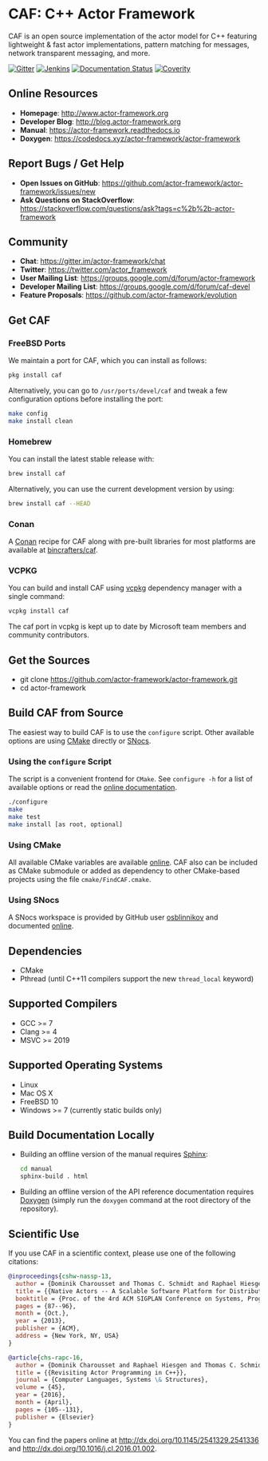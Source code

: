 # CAF: C++ Actor Framework

CAF is an open source implementation of the actor model for C++ featuring
lightweight & fast actor implementations, pattern matching for messages, network
transparent messaging, and more.

[![Gitter][gitter-badge]](https://gitter.im/actor-framework/chat)
[![Jenkins][jenkins-badge]](https://jenkins.inet.haw-hamburg.de/job/CAF/job/actor-framework/job/master)
[![Documentation Status][docs-badge]](http://actor-framework.readthedocs.io/en/latest/?badge=latest)
[![Coverity][coverity-badge]](https://scan.coverity.com/projects/5555)

## Online Resources

* __Homepage__: http://www.actor-framework.org
* __Developer Blog__: http://blog.actor-framework.org
* __Manual__: https://actor-framework.readthedocs.io
* __Doxygen__: https://codedocs.xyz/actor-framework/actor-framework

## Report Bugs / Get Help

* __Open Issues on GitHub__: https://github.com/actor-framework/actor-framework/issues/new
* __Ask Questions on StackOverflow__: https://stackoverflow.com/questions/ask?tags=c%2b%2b-actor-framework

## Community

* __Chat__: https://gitter.im/actor-framework/chat
* __Twitter__: https://twitter.com/actor_framework
* __User Mailing List__: https://groups.google.com/d/forum/actor-framework
* __Developer Mailing List__: https://groups.google.com/d/forum/caf-devel
* __Feature Proposals__: https://github.com/actor-framework/evolution

## Get CAF

### FreeBSD Ports

We maintain a port for CAF, which you can install as follows:

```sh
pkg install caf
```

Alternatively, you can go to `/usr/ports/devel/caf` and tweak a few
configuration options before installing the port:

```sh
make config
make install clean
```

### Homebrew

You can install the latest stable release with:

```sh
brew install caf
```

Alternatively, you can use the current development version by using:

```sh
brew install caf --HEAD
```

### Conan

A [Conan](https://conan.io/) recipe for CAF along with pre-built libraries
for most platforms are available at [bincrafters/caf](https://bintray.com/bincrafters/public-conan/caf%3Abincrafters).

### VCPKG

You can build and install CAF using [vcpkg](https://github.com/Microsoft/vcpkg/) dependency manager with a single command:

```sh
vcpkg install caf
```

The caf port in vcpkg is kept up to date by Microsoft team members and community contributors.

## Get the Sources

* git clone https://github.com/actor-framework/actor-framework.git
* cd actor-framework

## Build CAF from Source

The easiest way to build CAF is to use the `configure` script. Other available
options are using [CMake](http://www.cmake.org/) directly or
[SNocs](https://github.com/airutech/snocs).

### Using the `configure` Script

The script is a convenient frontend for `CMake`. See `configure -h`
for a list of available options or read the
[online documentation](https://github.com/actor-framework/actor-framework/wiki/Configure-Options).

```sh
./configure
make
make test
make install [as root, optional]
```

### Using CMake

All available CMake variables are available
[online](https://github.com/actor-framework/actor-framework/wiki/CMake-Options).
CAF also can be included as CMake submodule or added as dependency to other
CMake-based projects using the file `cmake/FindCAF.cmake`.

### Using SNocs

A SNocs workspace is provided by GitHub user
[osblinnikov](https://github.com/osblinnikov) and documented
[online](https://github.com/actor-framework/actor-framework/wiki/Using-SNocs).

## Dependencies

* CMake
* Pthread (until C++11 compilers support the new `thread_local` keyword)

## Supported Compilers

* GCC >= 7
* Clang >= 4
* MSVC >= 2019

## Supported Operating Systems

* Linux
* Mac OS X
* FreeBSD 10
* Windows >= 7 (currently static builds only)

## Build Documentation Locally

- Building an offline version of the manual requires
  [Sphinx](https://www.sphinx-doc.org):
  ```sh
  cd manual
  sphinx-build . html
  ```
- Building an offline version of the API reference documentation requires
  [Doxygen](http://www.doxygen.nl) (simply run the  `doxygen` command at the
  root directory of the repository).

## Scientific Use

If you use CAF in a scientific context, please use one of the following citations:

```bibtex
@inproceedings{cshw-nassp-13,
  author = {Dominik Charousset and Thomas C. Schmidt and Raphael Hiesgen and Matthias W{\"a}hlisch},
  title = {{Native Actors -- A Scalable Software Platform for Distributed, Heterogeneous Environments}},
  booktitle = {Proc. of the 4rd ACM SIGPLAN Conference on Systems, Programming, and Applications (SPLASH '13), Workshop AGERE!},
  pages = {87--96},
  month = {Oct.},
  year = {2013},
  publisher = {ACM},
  address = {New York, NY, USA}
}

@article{chs-rapc-16,
  author = {Dominik Charousset and Raphael Hiesgen and Thomas C. Schmidt},
  title = {{Revisiting Actor Programming in C++}},
  journal = {Computer Languages, Systems \& Structures},
  volume = {45},
  year = {2016},
  month = {April},
  pages = {105--131},
  publisher = {Elsevier}
}
```

You can find the papers online at
http://dx.doi.org/10.1145/2541329.2541336 and
http://dx.doi.org/10.1016/j.cl.2016.01.002.

[obs]: https://software.opensuse.org/download.html?project=devel%3Alibraries%3Acaf&package=caf

[obs-nightly]: https://software.opensuse.org/download.html?project=devel%3Alibraries%3Acaf%3Anightly&package=caf

[obs-dev]: https://software.opensuse.org/download.html?project=devel%3Alibraries%3Acaf&package=caf-devel

[obs-dev-nightly]: https://software.opensuse.org/download.html?project=devel%3Alibraries%3Acaf%3Anightly&package=caf-devel

[jenkins-badge]: https://jenkins.inet.haw-hamburg.de/buildStatus/icon?job=CAF/actor-framework/master

[docs-badge]: https://readthedocs.org/projects/actor-framework/badge/?version=latest

[coverity-badge]: https://scan.coverity.com/projects/5555/badge.svg?flat=1

[gitter-badge]: https://img.shields.io/badge/gitter-join%20chat%20%E2%86%92-brightgreen.svg
